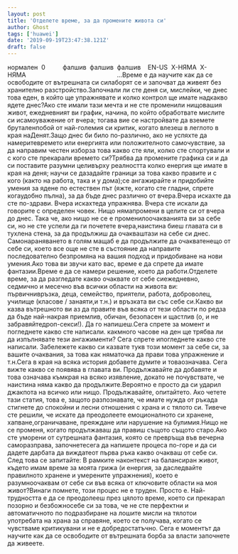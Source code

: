 ```yaml
---
layout: post
title: 'Отделете време, за да промените живота си'
author: Ghost
tags: ['huawei']
date: '2019-09-19T23:47:38.121Z'
draft: false
---
```


нормален  0          фалшив  фалшив  фалшив    EN-US  X-НЯМА  X-НЯМА                                                    ...Време е да научите как да се освободите от вътрешната си силаборят се и започват да живеят без хранително разстройство.Започнали ли сте деня си, мислейки, че днес това еден, в който ще упражнявате и колко контрол ще имате надкакво ядете днес?Ако сте имали тази мечта и не сте променили нищовашия живот, ежедневният ви график, начина, по който обработвате мислите си исамоуважение от вчера; тогава вие се настройвате да вземете бруталенпобой от най-големия си критик, когато влезеш в леглото в края наДенят.Защо днес би било по-различно, ако не успяхте да намеритевремето или енергията или положителното самочувствие, за да направим честен изборза това какво сте яли, колко сте спортували и с кого сте прекарали времето си?Трябва да промените графика си и да си поставите разумни целивърху реалността колко енергия ще имате в края на деня; научи се дазадайте граници за това какво правите и с кого (както на работа, така и у дома);се ангажирайте и придобийте умения за ядене по естествен път (яжте, когато сте гладни, спрете когаудобно пълна), за да бъде днес различно от вчера.Вчера искахте да сте по-здрави. Вчера искахтеда упражнява. Вчера сте искали да говорите с определен човек. Нищо нямапромени в целите си от вчера до днес. Така че, ако нищо не се е променилоочакванията ви за себе си, но не сте успели да ги почетете вчера,наистина биеш главата си в тухлена стена, за да продължиш да очакваштази на себе си днес. Самонараняването в голям мащаб е да продължите да очакватенещо от себе си, което все още не сте в състояние да направите последователно безпромяна на вашия подход и придобиване на нови умения.Ако това ви звучи като вас, време е да спрете да имате фантазии.Време е да се намери решение, което да работи.Отделете време, за да разгледате какво очаквате от себе сиежедневно, седмично и месечно във всички области на живота ви: първичнивръзка, деца, семейство, приятели, работа, доброволец, училище (класове / занаяти,и т.н.) и връзката ви със себе си.Какво ви казва вътрешното ви аз да правите във всяка от тези области по редза да бъде най-накрая приемлив, обичан, безопасен и щастлив (о, и не забравяйтедроп-секси!). Да го напишеш.Сега спрете за момент и погледнете какво сте написали. какмного часове на ден ще трябва ли да изпълнявате тези ангажименти? Сега спрете ипогледнете какво сте написали. Забележете какво си казвате тукв този момент за себе си, за вашите очаквания, за това как няматочка да прави това упражнение и т.н.Сега в края на всяка история добавете думите и товаозначава. Сега вижте какво се появява в главата ви. Продължавайте да добавяте и това означава къмкрая на всяко изявление, докато не почувствате, че наистина няма какво да продължите.Вероятно е просто да си ударил джакпота на всичко или нищо. Продължавайте, опитайтето. Ако четете тази статия, това е, защото разпознавате, че имате нужда от ръкада стигнете до спокойни и лесни отношения с храна и с тялото си. Тивече сте решили, че искате да преодолеете емоционалното си хранене, хапване,ограничаване, преяждане или нарушение на булимия.Нищо не се променя, когато продължаваш да правиш същото същото старо.Ако сте уморени от сутрешната фантазия, която се превръща във вечерна саморазправа, започнетесега да напишете процеса по-горе и да си дадете дарбата да виждатеот първа ръка какво очакваш от себе си. След това се запитайте: В рамките наконтекст на балансиран живот, където имам време за моята грижа (и енергия, за даследвайте правилното хранене и умерените упражнения), което е разумноочаквам от себе си във всяка от ключовите области на моя живот?Винаги помнете, този процес не е труден. Просто е. Най-трудността е да се преодолееш през цялото време, което си прекарал позорно и безбожносебе си за това, че не сте перфектни и автоматичното по подразбиране на лошите мисли на тялотои употребата на храна за справяне, което се получава, когато се чувстваме критикувани и не е добредостатъчно. Сега е моментът да научите как да се освободите от вътрешната борба за власти започнете да живеете. 
